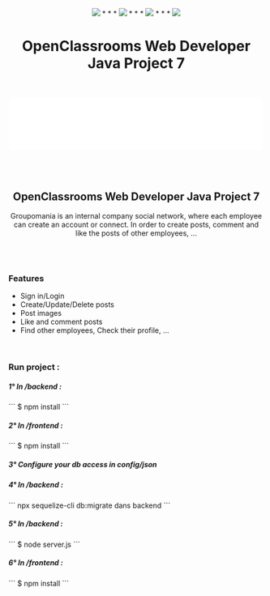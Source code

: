 <p align="center">
<img src="https://img.shields.io/badge/react-%23ED8B09.svg?&&color=blue&style=for-the-badge&logo=react&logoColor=white"/> * * *  <img src="https://img.shields.io/badge/nodejs%20-%236DB33F.svg?&style=for-the-badge&logo=express&logoColor=white"/>  * * *  <img src="https://img.shields.io/badge/npm%20-%230db7ed.svg?&color=red&style=for-the-badge&logo=npm&logoColor=white"/> * * *  <img src="https://img.shields.io/badge/MYSQL%20-%236DB33F.svg?&color=orange&style=for-the-badge&logo=mysql&logoColor=white"/>
</p>
<h1 align="center">
 OpenClassrooms Web Developer Java Project 7
</h1>
<br>
<p align="center">
 <img src="./frontend/src/assets/icon-left-font-monochrome-white.png" width="500"">
</p>

<br><br>

<h2 align="center">
 OpenClassrooms Web Developer Java Project 7
</h2>

<p align="center">
Groupomania is an internal company social network, where each employee can create an account or connect. 
In order to create posts, comment and like the posts of other employees, ...
</p>

<br><br>

<h3>
 Features
</h3>

<ul>
<li>Sign in/Login</li>
<li>Create/Update/Delete posts</li>
<li>Post images</li>
<li>Like and comment posts</li>
<li>Find other employees, Check their profile, ...</li>
</ul>

<br>
<h3>
Run project :
</h3>

<h5>1° In /backend : </h5>
``` $ npm install  ```
<h5>2° In /frontend : </h5>
``` $ npm install  ```
<h5>3° Configure your db access in config/json</h5>
<h5>4° In /backend : </h5>
``` npx sequelize-cli db:migrate dans backend ```
<h5>5° In /backend : </h5>
``` $ node server.js  ```
<h5>6° In /frontend : </h5>
``` $ npm install  ```
<br>